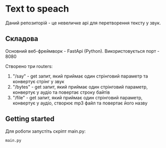 # Text to speach

Даний репозиторій - це невеличке api для перетворення тексту у звук.


## Складова

Основний веб-фреймворк - FastApi (Python). Використовується порт - 8080

Створено три routers:

1. "/say" - get запит, який приймає один стрінговий параметр та конвертує стрінг у звук
2. "/bytes" - get запит, який приймає один стрінговий параметр, конвертує у аудіо та повертає строку байтів
3. "/file" - get запит, який приймає один стрінговий параметр, конвертує у аудіо, створює mp3 файл та повертає його назву


## Getting started

Для роботи запустіть скріпт main.py:

```
main.py
```

